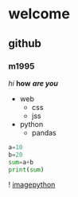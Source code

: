# welcome #
## github ###
### m1995 ###
*hi*
**how**
***are you***
- web
   - css
   - jss
- python
  - pandas
    
 ``` python
a=10
b=20
sum=a+b
print(sum)

```
    
! [imagepython](https://th.bing.com/th/id/OIP.kbO1T90NqtfN3K-K58a20wHaHa?w=181&h=181&c=7&r=0&o=5&dpr=1.3&pid=1.7)

  
